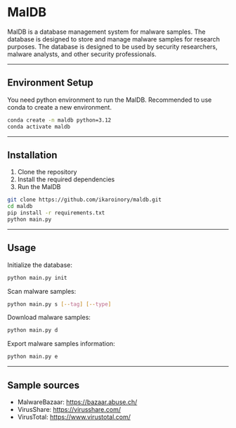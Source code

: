# MalDB

MalDB is a database management system for malware samples.
The database is designed to store and manage malware samples for research purposes.
The database is designed to be used by security researchers, malware analysts, and other security professionals.

---

## Environment Setup

You need python environment to run the MalDB.
Recommended to use conda to create a new environment.
```bash
conda create -n maldb python=3.12
conda activate maldb
```

---

## Installation

1. Clone the repository
2. Install the required dependencies
3. Run the MalDB

```bash
git clone https://github.com/ikaroinory/maldb.git
cd maldb
pip install -r requirements.txt
python main.py
```

---

## Usage

Initialize the database:

```bash
python main.py init
```

Scan malware samples:

```bash
python main.py s [--tag] [--type]
```

Download malware samples:

```bash
python main.py d
```

Export malware samples information:

```bash
python main.py e
```

---

## Sample sources

- MalwareBazaar: https://bazaar.abuse.ch/
- VirusShare: https://virusshare.com/
- VirusTotal: https://www.virustotal.com/
